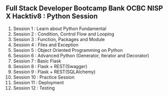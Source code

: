 <h2>Full Stack Developer Bootcamp Bank OCBC NISP X Hacktiv8 : Python Session</h2>
<ol>
    <li>Session 1 : Learn about Python Fundamental</li>
    <li>Session 2 : Condition, Control Flow and Looping</li>
    <li>Session 3 : Function, Packages and Module</li>
    <li>Session 4 : Files and Exception</li>
    <li>Session 5 : Object Oriented Programming on Python</li>
    <li>Session 6 : Advanced Python (Generator, Iterator and Decorator)</li>
    <li>Session 7 : Basic Flask</li>
    <li>Session 8 : Flask + REST(Swagger)</li>
    <li>Session 9 : Flask + REST(SQLAlchemy)</li>
    <li>Session 10 : Practice Session</li>
    <li>Session 11 : Deployment</li>
    <li>Session 12 : Testing</li>
</ol>